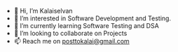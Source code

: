 - 👋 Hi, I’m Kalaiselvan
- 👀 I’m interested in Software Development and Testing.
- 🌱 I’m currently learning Software Testing and DSA
- 💞️ I’m looking to collaborate on Projects
- 📫 Reach me on posttokalai@gmail.com

<!---
Kalaisgit/Kalaisgit is a ✨ special ✨ repository because its `README.md` (this file) appears on your GitHub profile.
You can click the Preview link to take a look at your changes.
--->
